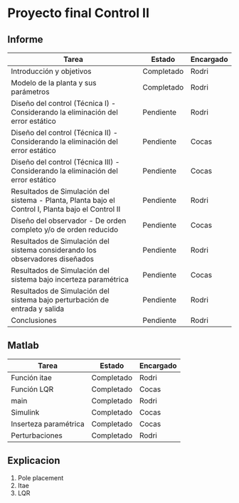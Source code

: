 # Proyecto final Control II

## Informe

|Tarea|Estado|Encargado|
|-----|------|---------|
|Introducción y objetivos|Completado|Rodri|
|Modelo de la planta y sus parámetros|Completado|Rodri|
|Diseño del control (Técnica I) - Considerando la eliminación del error estático|Pendiente|Rodri|
|Diseño del control (Técnica II) - Considerando la eliminación del error estático|Pendiente|Cocas|
|Diseño del control (Técnica III) - Considerando la eliminación del error estático|Pendiente|Cocas|
|Resultados de Simulación del sistema - Planta, Planta bajo el Control I, Planta bajo el Control II|Pendiente|Rodri|
|Diseño del observador - De orden completo y/o de orden reducido|Pendiente|Cocas|Cocas|
|Resultados de Simulación del sistema considerando los observadores diseñados|Pendiente|Rodri|
|Resultados de Simulación del sistema bajo incerteza paramétrica|Pendiente|Cocas|
|Resultados de Simulación del sistema bajo perturbación de entrada y salida|Pendiente|Rodri|
|Conclusiones|Pendiente|Rodri|

## Matlab
|Tarea|Estado|Encargado|
|-----|------|---------|
|Función itae|Completado|Rodri|
|Función LQR|Completado|Cocas|
|main|Completado|Rodri|
|Simulink|Completado|Cocas|
|Inserteza paramétrica|Completado|Cocas|
|Perturbaciones|Completado|Rodri|

## Explicacion

1. Pole placement
2. Itae
3. LQR